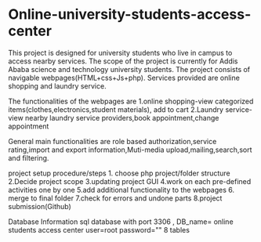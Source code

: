 # Online-university-students-access-center
This project is designed for university students who live in campus to access nearby services.
The scope of the project is currently for Addis Ababa science and technology university students.
The project consists of navigable webpages(HTML+css+Js+php).
Services provided are online shopping and laundry service.

The functionalities of the webpages are
1.online shopping-view categorized items(clothes,electronics,student materials), add to cart
2.Laundry service- view nearby laundry service providers,book appointment,change appointment

General main functionalities are role based authorization,service rating,import and export information,Muti-media upload,mailing,search,sort and filtering.


project setup procedure/steps 1. choose php project/folder structure 2.Decide project scope 3.updating project GUI 4.work on each pre-defined activities one by one
5.add additional functionality to the webpages
6. merge to final folder 7.check for errors and undone parts 8.project submission(Github)

 Database Information
 sql database with port 3306 ,
 DB_name= online students access center
 user=root
 password=""
 8 tables
 
